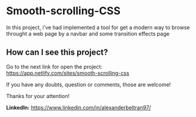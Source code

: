 # Smooth-scrolling-CSS
In this project, i've had implemented a tool for get a modern way to browse throught a web page by a navbar and some transition effects page 

## How can I see this project?

Go to the next link for open the project:
https://app.netlify.com/sites/smooth-scrolling-css

If you have any doubts, question or comments, those are welcome!

Thanks for your attention!

__LinkedIn:__
https://www.linkedin.com/in/alexanderbeltran97/
